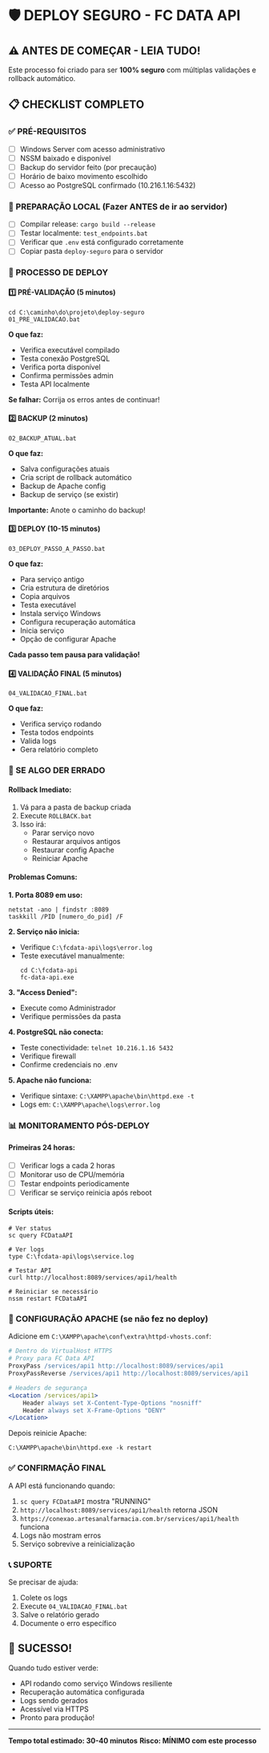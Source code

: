 # 🛡️ DEPLOY SEGURO - FC DATA API

## ⚠️ ANTES DE COMEÇAR - LEIA TUDO!

Este processo foi criado para ser **100% seguro** com múltiplas validações e rollback automático.

## 📋 CHECKLIST COMPLETO

### ✅ PRÉ-REQUISITOS
- [ ] Windows Server com acesso administrativo
- [ ] NSSM baixado e disponível
- [ ] Backup do servidor feito (por precaução)
- [ ] Horário de baixo movimento escolhido
- [ ] Acesso ao PostgreSQL confirmado (10.216.1.16:5432)

### 🔧 PREPARAÇÃO LOCAL (Fazer ANTES de ir ao servidor)
- [ ] Compilar release: `cargo build --release`
- [ ] Testar localmente: `test_endpoints.bat`
- [ ] Verificar que `.env` está configurado corretamente
- [ ] Copiar pasta `deploy-seguro` para o servidor

### 🚀 PROCESSO DE DEPLOY

#### 1️⃣ PRÉ-VALIDAÇÃO (5 minutos)
```batch
cd C:\caminho\do\projeto\deploy-seguro
01_PRE_VALIDACAO.bat
```
**O que faz:**
- Verifica executável compilado
- Testa conexão PostgreSQL
- Verifica porta disponível
- Confirma permissões admin
- Testa API localmente

**Se falhar:** Corrija os erros antes de continuar!

#### 2️⃣ BACKUP (2 minutos)
```batch
02_BACKUP_ATUAL.bat
```
**O que faz:**
- Salva configurações atuais
- Cria script de rollback automático
- Backup de Apache config
- Backup de serviço (se existir)

**Importante:** Anote o caminho do backup!

#### 3️⃣ DEPLOY (10-15 minutos)
```batch
03_DEPLOY_PASSO_A_PASSO.bat
```
**O que faz:**
- Para serviço antigo
- Cria estrutura de diretórios
- Copia arquivos
- Testa executável
- Instala serviço Windows
- Configura recuperação automática
- Inicia serviço
- Opção de configurar Apache

**Cada passo tem pausa para validação!**

#### 4️⃣ VALIDAÇÃO FINAL (5 minutos)
```batch
04_VALIDACAO_FINAL.bat
```
**O que faz:**
- Verifica serviço rodando
- Testa todos endpoints
- Valida logs
- Gera relatório completo

### 🔴 SE ALGO DER ERRADO

#### Rollback Imediato:
1. Vá para a pasta de backup criada
2. Execute `ROLLBACK.bat`
3. Isso irá:
   - Parar serviço novo
   - Restaurar arquivos antigos
   - Restaurar config Apache
   - Reiniciar Apache

#### Problemas Comuns:

**1. Porta 8089 em uso:**
```batch
netstat -ano | findstr :8089
taskkill /PID [numero_do_pid] /F
```

**2. Serviço não inicia:**
- Verifique `C:\fcdata-api\logs\error.log`
- Teste executável manualmente:
  ```batch
  cd C:\fcdata-api
  fc-data-api.exe
  ```

**3. "Access Denied":**
- Execute como Administrador
- Verifique permissões da pasta

**4. PostgreSQL não conecta:**
- Teste conectividade: `telnet 10.216.1.16 5432`
- Verifique firewall
- Confirme credenciais no .env

**5. Apache não funciona:**
- Verifique sintaxe: `C:\XAMPP\apache\bin\httpd.exe -t`
- Logs em: `C:\XAMPP\apache\logs\error.log`

### 📊 MONITORAMENTO PÓS-DEPLOY

#### Primeiras 24 horas:
- [ ] Verificar logs a cada 2 horas
- [ ] Monitorar uso de CPU/memória
- [ ] Testar endpoints periodicamente
- [ ] Verificar se serviço reinicia após reboot

#### Scripts úteis:
```batch
# Ver status
sc query FCDataAPI

# Ver logs
type C:\fcdata-api\logs\service.log

# Testar API
curl http://localhost:8089/services/api1/health

# Reiniciar se necessário
nssm restart FCDataAPI
```

### 🎯 CONFIGURAÇÃO APACHE (se não fez no deploy)

Adicione em `C:\XAMPP\apache\conf\extra\httpd-vhosts.conf`:

```apache
# Dentro do VirtualHost HTTPS
# Proxy para FC Data API
ProxyPass /services/api1 http://localhost:8089/services/api1
ProxyPassReverse /services/api1 http://localhost:8089/services/api1

# Headers de segurança
<Location /services/api1>
    Header always set X-Content-Type-Options "nosniff"
    Header always set X-Frame-Options "DENY"
</Location>
```

Depois reinicie Apache:
```batch
C:\XAMPP\apache\bin\httpd.exe -k restart
```

### ✅ CONFIRMAÇÃO FINAL

A API está funcionando quando:
1. `sc query FCDataAPI` mostra "RUNNING"
2. `http://localhost:8089/services/api1/health` retorna JSON
3. `https://conexao.artesanalfarmacia.com.br/services/api1/health` funciona
4. Logs não mostram erros
5. Serviço sobrevive a reinicialização

### 📞 SUPORTE

Se precisar de ajuda:
1. Colete os logs
2. Execute `04_VALIDACAO_FINAL.bat`
3. Salve o relatório gerado
4. Documente o erro específico

## 🎉 SUCESSO!

Quando tudo estiver verde:
- API rodando como serviço Windows resiliente
- Recuperação automática configurada
- Logs sendo gerados
- Acessível via HTTPS
- Pronto para produção!

---
**Tempo total estimado: 30-40 minutos**
**Risco: MÍNIMO com este processo**

